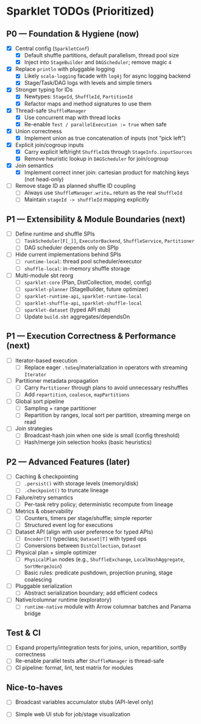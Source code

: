 # Sparklet TODOs (Prioritized)

## P0 — Foundation & Hygiene (now)
- [x] Central config (`SparkletConf`)
  - [x] Default shuffle partitions, default parallelism, thread pool size
  - [x] Inject into `StageBuilder` and `DAGScheduler`; remove magic `4`
- [x] Replace `println` with pluggable logging
  - [x] Likely `scala-logging` facade with `log4j` for async logging backend 
  - [x] Stage/Task/DAG logs with levels and simple timers
- [x] Stronger typing for IDs
  - [x] Newtypes: `StageId`, `ShuffleId`, `PartitionId`
  - [x] Refactor maps and method signatures to use them
- [x] Thread-safe `ShuffleManager`
  - [x] Use concurrent map with thread locks
  - [x] Re-enable `Test / parallelExecution := true` when safe
- [x] Union correctness
  - [x] Implement union as true concatenation of inputs (not “pick left”)
- [x] Explicit join/cogroup inputs
  - [x] Carry explicit left/right `ShuffleId`s through `StageInfo.inputSources`
  - [x] Remove heuristic lookup in `DAGScheduler` for join/cogroup
- [x] Join semantics
  - [x] Implement correct inner join: cartesian product for matching keys (not head-only)
- [ ] Remove stage ID as planned shuffle ID coupling
  - [ ] Always use `ShuffleManager.write…` return as the real `ShuffleId`
  - [ ] Maintain `stageId -> shuffleId` mapping explicitly

## P1 — Extensibility & Module Boundaries (next)
- [ ] Define runtime and shuffle SPIs
  - [ ] `TaskScheduler[F[_]]`, `ExecutorBackend`, `ShuffleService`, `Partitioner`
  - [ ] DAG scheduler depends only on SPIp
- [ ] Hide current implementations behind SPIs
  - [ ] `runtime-local`: thread pool scheduler/executor
  - [ ] `shuffle-local`: in-memory shuffle storage
- [ ] Multi-module sbt reorg
  - [ ] `sparklet-core` (Plan, DistCollection, model, config)
  - [ ] `sparklet-planner` (StageBuilder, future optimizer)
  - [ ] `sparklet-runtime-api`, `sparklet-runtime-local`
  - [ ] `sparklet-shuffle-api`, `sparklet-shuffle-local`
  - [ ] `sparklet-dataset` (typed API stub)
  - [ ] Update `build.sbt` aggregates/dependsOn

## P1 — Execution Correctness & Performance (next)
- [ ] Iterator-based execution
  - [ ] Replace eager `.toSeq`/materialization in operators with streaming `Iterator`
- [ ] Partitioner metadata propagation
  - [ ] Carry `Partitioner` through plans to avoid unnecessary reshuffles
  - [ ] Add `repartition`, `coalesce`, `mapPartitions`
- [ ] Global sort pipeline
  - [ ] Sampling + range partitioner
  - [ ] Repartition by ranges, local sort per partition, streaming merge on read
- [ ] Join strategies
  - [ ] Broadcast-hash join when one side is small (config threshold)
  - [ ] Hash/merge join selection hooks (basic heuristics)

## P2 — Advanced Features (later)
- [ ] Caching & checkpointing
  - [ ] `.persist()` with storage levels (memory/disk)
  - [ ] `.checkpoint()` to truncate lineage
- [ ] Failure/retry semantics
  - [ ] Per-task retry policy; deterministic recompute from lineage
- [ ] Metrics & observability
  - [ ] Counters, timers per stage/shuffle; simple reporter
  - [ ] Structured event log for executions
- [ ] Dataset API (align with user preference for typed APIs)
  - [ ] `Encoder[T]` typeclass; `Dataset[T]` with typed ops
  - [ ] Conversions between `DistCollection`, `Dataset`
- [ ] Physical plan + simple optimizer
  - [ ] `PhysicalPlan` nodes (e.g., `ShuffleExchange`, `LocalHashAggregate`, `SortMergeJoin`)
  - [ ] Basic rules: predicate pushdown, projection pruning, stage coalescing
- [ ] Pluggable serialization
  - [ ] Abstract serialization boundary; add efficient codecs
- [ ] Native/columnar runtime (exploratory)
  - [ ] `runtime-native` module with Arrow columnar batches and Panama bridge

## Test & CI
- [ ] Expand property/integration tests for joins, union, repartition, sortBy correctness
- [ ] Re-enable parallel tests after `ShuffleManager` is thread-safe
- [ ] CI pipeline: format, lint, test matrix for modules

## Nice-to-haves
- [ ] Broadcast variables accumulator stubs (API-level only)
- [ ] Simple web UI stub for job/stage visualization

